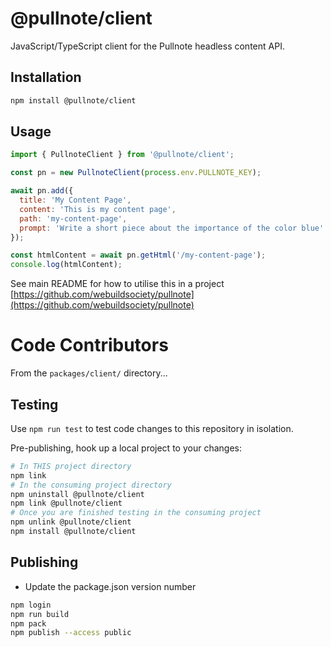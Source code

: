 # @pullnote/client

JavaScript/TypeScript client for the Pullnote headless content API.

## Installation

```sh
npm install @pullnote/client
```

## Usage

```js
import { PullnoteClient } from '@pullnote/client';

const pn = new PullnoteClient(process.env.PULLNOTE_KEY);

await pn.add({
  title: 'My Content Page',
  content: 'This is my content page',
  path: 'my-content-page',
  prompt: 'Write a short piece about the importance of the color blue'
});

const htmlContent = await pn.getHtml('/my-content-page');
console.log(htmlContent);
```

See main README for how to utilise this in a project [https://github.com/webuildsociety/pullnote](https://github.com/webuildsociety/pullnote)


# Code Contributors
From the `packages/client/` directory...

## Testing
Use `npm run test` to test code changes to this repository in isolation.

Pre-publishing, hook up a local project to your changes:
```sh
# In THIS project directory
npm link
# In the consuming project directory
npm uninstall @pullnote/client
npm link @pullnote/client
# Once you are finished testing in the consuming project
npm unlink @pullnote/client
npm install @pullnote/client
```

## Publishing
- Update the package.json version number
```sh
npm login
npm run build
npm pack
npm publish --access public
```
